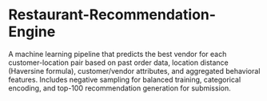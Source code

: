# Restaurant-Recommendation-Engine
A machine learning pipeline that predicts the best vendor for each customer-location pair based on past order data, location distance (Haversine formula), customer/vendor attributes, and aggregated behavioral features. Includes negative sampling for balanced training, categorical encoding, and top-100 recommendation generation for submission.
